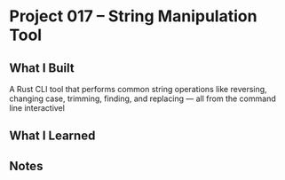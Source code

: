 # Project 017 – String Manipulation Tool

## What I Built
A Rust CLI tool that performs common string operations like reversing, changing case, trimming, finding, and replacing — all from the command line interactivel

## What I Learned


## Notes


    











